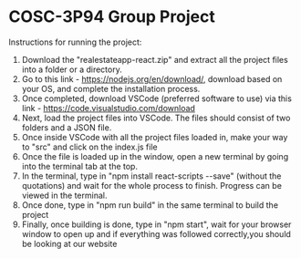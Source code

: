 # COSC-3P94 Group Project

Instructions for running the project:

  1. Download the "realestateapp-react.zip" and extract all the project files into a folder or a directory. 
  2. Go to this link - https://nodejs.org/en/download/, download based on your OS, and complete the installation process.
  3. Once completed, download VSCode (preferred software to use) via this link - https://code.visualstudio.com/download
  4. Next, load the project files into VSCode. The files should consist of two folders and a JSON file.
  5. Once inside VSCode with all the project files loaded in, make your way to "src" and click on the index.js file
  6. Once the file is loaded up in the window, open a new terminal by going into the terminal tab at the top.
  7. In the terminal, type in "npm install react-scripts --save" (without the quotations) and wait for the whole process to finish. Progress can be viewed in the terminal.
  8. Once done, type in "npm run build" in the same terminal to build the project
  9. Finally, once building is done, type in "npm start", wait for your browser window to open up and if everything was followed correctly,you should be looking at our website
